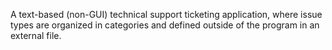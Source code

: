 A text-based (non-GUI) technical support ticketing application, where issue types are organized in categories and defined outside of the program in an external file.
